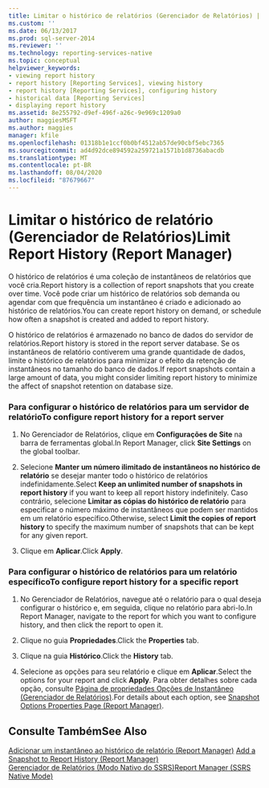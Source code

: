```yaml
---
title: Limitar o histórico de relatórios (Gerenciador de Relatórios) | Microsoft Docs
ms.custom: ''
ms.date: 06/13/2017
ms.prod: sql-server-2014
ms.reviewer: ''
ms.technology: reporting-services-native
ms.topic: conceptual
helpviewer_keywords:
- viewing report history
- report history [Reporting Services], viewing history
- report history [Reporting Services], configuring history
- historical data [Reporting Services]
- displaying report history
ms.assetid: 8e255792-d9ef-496f-a26c-9e969c1209a0
author: maggiesMSFT
ms.author: maggies
manager: kfile
ms.openlocfilehash: 01318b1e1ccf0b0bf4512ab57de90cbf5ebc7365
ms.sourcegitcommit: ad4d92dce894592a259721a1571b1d8736abacdb
ms.translationtype: MT
ms.contentlocale: pt-BR
ms.lasthandoff: 08/04/2020
ms.locfileid: "87679667"
---
```

# <a name="limit-report-history-report-manager"></a><span data-ttu-id="fa35c-102">Limitar o histórico de relatório (Gerenciador de Relatórios)</span><span class="sxs-lookup"><span data-stu-id="fa35c-102">Limit Report History (Report Manager)</span></span>
  <span data-ttu-id="fa35c-103">O histórico de relatórios é uma coleção de instantâneos de relatórios que você cria.</span><span class="sxs-lookup"><span data-stu-id="fa35c-103">Report history is a collection of report snapshots that you create over time.</span></span> <span data-ttu-id="fa35c-104">Você pode criar um histórico de relatórios sob demanda ou agendar com que frequência um instantâneo é criado e adicionado ao histórico de relatórios.</span><span class="sxs-lookup"><span data-stu-id="fa35c-104">You can create report history on demand, or schedule how often a snapshot is created and added to report history.</span></span>  
  
 <span data-ttu-id="fa35c-105">O histórico de relatórios é armazenado no banco de dados do servidor de relatórios.</span><span class="sxs-lookup"><span data-stu-id="fa35c-105">Report history is stored in the report server database.</span></span> <span data-ttu-id="fa35c-106">Se os instantâneos de relatório contiverem uma grande quantidade de dados, limite o histórico de relatórios para minimizar o efeito da retenção de instantâneos no tamanho do banco de dados.</span><span class="sxs-lookup"><span data-stu-id="fa35c-106">If report snapshots contain a large amount of data, you might consider limiting report history to minimize the affect of snapshot retention on database size.</span></span>  
  
### <a name="to-configure-report-history-for-a-report-server"></a><span data-ttu-id="fa35c-107">Para configurar o histórico de relatórios para um servidor de relatório</span><span class="sxs-lookup"><span data-stu-id="fa35c-107">To configure report history for a report server</span></span>  
  
1.  <span data-ttu-id="fa35c-108">No Gerenciador de Relatórios, clique em **Configurações de Site** na barra de ferramentas global.</span><span class="sxs-lookup"><span data-stu-id="fa35c-108">In Report Manager, click **Site Settings** on the global toolbar.</span></span>  
  
2.  <span data-ttu-id="fa35c-109">Selecione **Manter um número ilimitado de instantâneos no histórico de relatório** se desejar manter todo o histórico de relatórios indefinidamente.</span><span class="sxs-lookup"><span data-stu-id="fa35c-109">Select **Keep an unlimited number of snapshots in report history** if you want to keep all report history indefinitely.</span></span> <span data-ttu-id="fa35c-110">Caso contrário, selecione **Limitar as cópias do histórico de relatório** para especificar o número máximo de instantâneos que podem ser mantidos em um relatório específico.</span><span class="sxs-lookup"><span data-stu-id="fa35c-110">Otherwise, select **Limit the copies of report history** to specify the maximum number of snapshots that can be kept for any given report.</span></span>  
  
3.  <span data-ttu-id="fa35c-111">Clique em **Aplicar**.</span><span class="sxs-lookup"><span data-stu-id="fa35c-111">Click **Apply**.</span></span>  
  
### <a name="to-configure-report-history-for-a-specific-report"></a><span data-ttu-id="fa35c-112">Para configurar o histórico de relatórios para um relatório específico</span><span class="sxs-lookup"><span data-stu-id="fa35c-112">To configure report history for a specific report</span></span>  
  
1.  <span data-ttu-id="fa35c-113">No Gerenciador de Relatórios, navegue até o relatório para o qual deseja configurar o histórico e, em seguida, clique no relatório para abri-lo.</span><span class="sxs-lookup"><span data-stu-id="fa35c-113">In Report Manager, navigate to the report for which you want to configure history, and then click the report to open it.</span></span>  
  
2.  <span data-ttu-id="fa35c-114">Clique no guia **Propriedades**.</span><span class="sxs-lookup"><span data-stu-id="fa35c-114">Click the **Properties** tab.</span></span>  
  
3.  <span data-ttu-id="fa35c-115">Clique na guia **Histórico**.</span><span class="sxs-lookup"><span data-stu-id="fa35c-115">Click the **History** tab.</span></span>  
  
4.  <span data-ttu-id="fa35c-116">Selecione as opções para seu relatório e clique em **Aplicar**.</span><span class="sxs-lookup"><span data-stu-id="fa35c-116">Select the options for your report and click **Apply**.</span></span> <span data-ttu-id="fa35c-117">Para obter detalhes sobre cada opção, consulte [Página de propriedades Opções de Instantâneo &#40;Gerenciador de Relatórios&#41;](../snapshot-options-properties-page-report-manager.md).</span><span class="sxs-lookup"><span data-stu-id="fa35c-117">For details about each option, see [Snapshot Options Properties Page &#40;Report Manager&#41;](../snapshot-options-properties-page-report-manager.md).</span></span>  
  
## <a name="see-also"></a><span data-ttu-id="fa35c-118">Consulte Também</span><span class="sxs-lookup"><span data-stu-id="fa35c-118">See Also</span></span>  
 <span data-ttu-id="fa35c-119">[Adicionar um instantâneo ao histórico de relatório &#40;Report Manager&#41;](../report-server/add-a-snapshot-to-report-history-report-manager.md) </span><span class="sxs-lookup"><span data-stu-id="fa35c-119">[Add a Snapshot to Report History &#40;Report Manager&#41;](../report-server/add-a-snapshot-to-report-history-report-manager.md) </span></span>  
 [<span data-ttu-id="fa35c-120">Gerenciador de Relatórios &#40;Modo Nativo do SSRS&#41;</span><span class="sxs-lookup"><span data-stu-id="fa35c-120">Report Manager  &#40;SSRS Native Mode&#41;</span></span>](../report-manager-ssrs-native-mode.md)  
  
  
